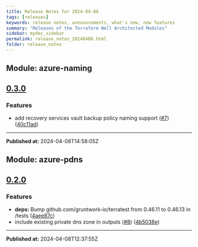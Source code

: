 ```yaml
---
title: Release Notes for 2024-04-08
tags: [releases]
keywords: release notes, announcements, what's new, new features
summary: "Releases of the Terraform Well Architected Modules"
sidebar: mydoc_sidebar
permalink: release_notes_20240408.html
folder: release_notes
---
```


## Module: azure-naming
## [0.3.0](https://github.com/CloudNationHQ/terraform-azure-naming/releases/tag/v0.3.0)


### Features

* add recovery services vault backup policy naming support ([#7](https://github.com/CloudNationHQ/terraform-azure-naming/issues/7)) ([40c11ad](https://github.com/CloudNationHQ/terraform-azure-naming/commit/40c11ad05c4ffa2d4aad4250649be7b757a120b7))

---

**Published at:** 2024-04-08T14:58:05Z

## Module: azure-pdns
## [0.2.0](https://github.com/CloudNationHQ/terraform-azure-pdns/releases/tag/v0.2.0)


### Features

* **deps:** Bump github.com/gruntwork-io/terratest from 0.46.11 to 0.46.13 in /tests ([4aee87c](https://github.com/CloudNationHQ/terraform-azure-pdns/commit/4aee87c4399abb0b5603295760b2412c64f8ccc7))
* include existing private dns zone in outputs ([#8](https://github.com/CloudNationHQ/terraform-azure-pdns/issues/8)) ([4b5038e](https://github.com/CloudNationHQ/terraform-azure-pdns/commit/4b5038e21b8abfdc0710dc10f07d3299c22b8d44))

---

**Published at:** 2024-04-08T12:37:55Z

